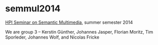 semmul2014
==========

[HPI Seminar on Semantic Multimedia](http://semmul2014.blogspot.de/), summer semester 2014

We are group 3 – Kerstin Günther, Johannes Jasper, Florian Moritz, Tim Sporleder, Johannes Wolf, and Nicolas Fricke
